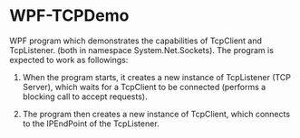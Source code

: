 # WPF-TCPDemo
 
WPF program which demonstrates the capabilities of TcpClient and TcpListener. (both in namespace System.Net.Sockets). 
The program is expected to work as followings:
1.	When the program starts, it creates a new instance of TcpListener (TCP Server), which waits for a TcpClient to be connected 
(performs a blocking call to accept requests).

2.	The program then creates a new instance of TcpClient, which connects to the IPEndPoint of the TcpListener.


